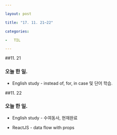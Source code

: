 ```yaml
---

layout: post

title: "17. 11. 21~22"

categories:

-	TIL

---
```


##11. 21

### 오늘 한 일.

-	English study - instead of, for, in case 및 단어 학습.

##11. 22

### 오늘 한 일.

-	English study - 수여동사, 현재완료

-	ReactJS - data flow with props


